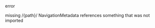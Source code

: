 <!-- c90c01a0e26cb35590fdc2437c84e0e6 -->
<!--
/{path}/
/{path}/{id}
-->

error

missing /{path}/
NavigationMetadata references something that was not imported

